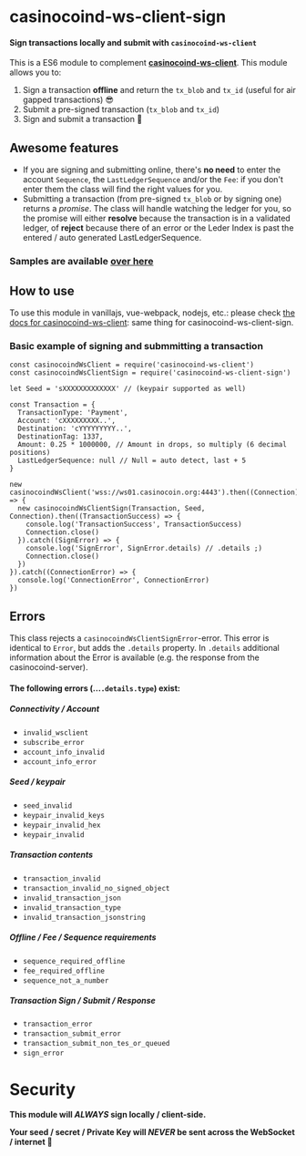 # casinocoind-ws-client-sign

#### Sign transactions locally and submit with `casinocoind-ws-client`

This is a ES6 module to complement **[casinocoind-ws-client](https://www.npmjs.com/package/casinocoind-ws-client)**. This module allows you to:

1. Sign a transaction **offline** and return the `tx_blob` and `tx_id` (useful for air gapped transactions) 😎
2. Submit a pre-signed transaction (`tx_blob` and `tx_id`)
3. Sign and submit a transaction 🎉

## Awesome features

- If you are signing and submitting online, there's **no need** to enter the account `Sequence`, the `LastLedgerSequence` and/or the `Fee`: if you don't enter them the class will find the right values for you.
- Submitting a transaction (from pre-signed `tx_blob` or by signing one) returns a _promise_. The class will handle watching the ledger for you, so the promise will either **resolve** because the transaction is in a validated ledger, of **reject** because there of an error or the Leder Index is past the entered / auto generated LastLedgerSequence.

### Samples are available [over here](https://github.com/cscchat/casinocoind-ws-client-sign/blob/master/samples)

## How to use

To use this module in vanillajs, vue-webpack, nodejs, etc.: please check [the docs for casinocoind-ws-client](https://github.com/cscchat/casinocoind-ws-client#readme): same thing for casinocoind-ws-client-sign.

### Basic example of signing and submmitting a transaction

```
const casinocoindWsClient = require('casinocoind-ws-client')
const casinocoindWsClientSign = require('casinocoind-ws-client-sign')

let Seed = 'sXXXXXXXXXXXXX' // (keypair supported as well)

const Transaction = {
  TransactionType: 'Payment',
  Account: 'cXXXXXXXXX..',
  Destination: 'cYYYYYYYYY..',
  DestinationTag: 1337,
  Amount: 0.25 * 1000000, // Amount in drops, so multiply (6 decimal positions)
  LastLedgerSequence: null // Null = auto detect, last + 5
}

new casinocoindWsClient('wss://ws01.casinocoin.org:4443').then((Connection) => {
  new casinocoindWsClientSign(Transaction, Seed, Connection).then((TransactionSuccess) => {
    console.log('TransactionSuccess', TransactionSuccess)
    Connection.close()
  }).catch((SignError) => {
    console.log('SignError', SignError.details) // .details ;)
    Connection.close()
  })
}).catch((ConnectionError) => {
  console.log('ConnectionError', ConnectionError)
})
```

## Errors

This class rejects a `casinocoindWsClientSignError`-error. This error is identical to `Error`, but adds the `.details` property. In `.details` additional information about the Error is available (e.g. the response from the casinocoind-server).

#### The following errors (...`.details.type`) exist:

##### Connectivity / Account
- `invalid_wsclient`
- `subscribe_error`
- `account_info_invalid`
- `account_info_error`

##### Seed / keypair
- `seed_invalid`
- `keypair_invalid_keys`
- `keypair_invalid_hex`
- `keypair_invalid`

##### Transaction contents
- `transaction_invalid`
- `transaction_invalid_no_signed_object`
- `invalid_transaction_json`
- `invalid_transaction_type`
- `invalid_transaction_jsonstring`

##### Offline / Fee / Sequence requirements
- `sequence_required_offline`
- `fee_required_offline`
- `sequence_not_a_number`

##### Transaction Sign / Submit / Response
- `transaction_error`
- `transaction_submit_error`
- `transaction_submit_non_tes_or_queued`
- `sign_error`

# Security

**This module will _ALWAYS_ sign locally / client-side.**

**Your seed / secret / Private Key will _NEVER_ be sent across the WebSocket / internet 🎉**
